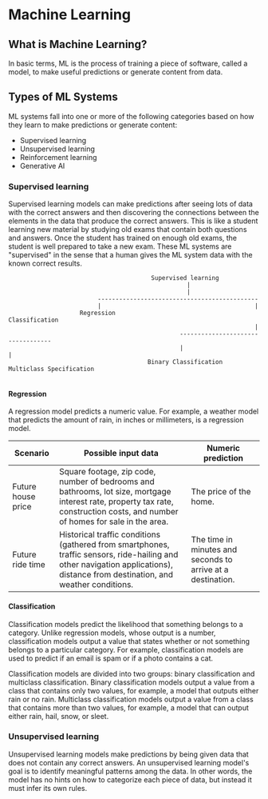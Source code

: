 

# Machine Learning

## What is Machine Learning?

In basic terms, ML is the process of training a piece of software, called a model, to make useful predictions or generate content from data.

## Types of ML Systems
ML systems fall into one or more of the following categories based on how they learn to make predictions or generate content:

- Supervised learning
- Unsupervised learning
- Reinforcement learning
- Generative AI

### Supervised learning
Supervised learning models can make predictions after seeing lots of data with the correct answers and then discovering the connections between the elements in the data that produce the correct answers. This is like a student learning new material by studying old exams that contain both questions and answers. Once the student has trained on enough old exams, the student is well prepared to take a new exam. These ML systems are "supervised" in the sense that a human gives the ML system data with the known correct results.

```
                                        Supervised learning
                                                  |
                                                  |
                         ---------------------------------------------
                         |                                           |
                    Regression                                Classification
                                                                     |
                                                ----------------------------------
                                                |                                |
                                       Binary Classification        Multiclass Specification 


```

#### Regression
A regression model predicts a numeric value. For example, a weather model that predicts the amount of rain, in inches or millimeters, is a regression model.


| Scenario   | Possible input data   | Numeric prediction  |
|------------|-----------------------|---------------------|
| Future house price | Square footage, zip code, number of bedrooms and bathrooms, lot size, mortgage interest rate, property tax rate, construction costs, and number of homes for sale in the area. | The price of the home.|
| Future ride time | Historical traffic conditions (gathered from smartphones, traffic sensors, ride-hailing and other navigation applications), distance from destination, and weather conditions. | The time in minutes and seconds to arrive at a destination. |

#### Classification
Classification models predict the likelihood that something belongs to a category. Unlike regression models, whose output is a number, classification models output a value that states whether or not something belongs to a particular category. For example, classification models are used to predict if an email is spam or if a photo contains a cat.

Classification models are divided into two groups: binary classification and multiclass classification. Binary classification models output a value from a class that contains only two values, for example, a model that outputs either rain or no rain. Multiclass classification models output a value from a class that contains more than two values, for example, a model that can output either rain, hail, snow, or sleet.

### Unsupervised learning
Unsupervised learning models make predictions by being given data that does not contain any correct answers. An unsupervised learning model's goal is to identify meaningful patterns among the data. In other words, the model has no hints on how to categorize each piece of data, but instead it must infer its own rules.

      
